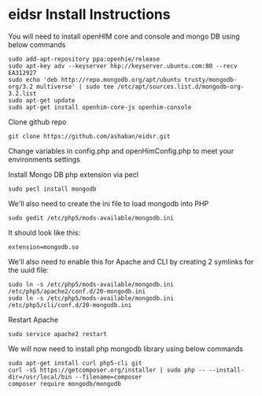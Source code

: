 # eidsr Install Instructions
You will need to install openHIM core and console and mongo DB using below commands
```
sudo add-apt-repository ppa:openhie/release
sudo apt-key adv --keyserver hkp://keyserver.ubuntu.com:80 --recv EA312927
sudo echo 'deb http://repo.mongodb.org/apt/ubuntu trusty/mongodb-org/3.2 multiverse' | sudo tee /etc/apt/sources.list.d/mongodb-org-3.2.list
sudo apt-get update
sudo apt-get install openhim-core-js openhim-console
```
Clone github repo
```
git clone https://github.com/ashaban/eidsr.git
```
Change variables in config.php and openHimConfig.php to meet your environments settings <br>

Install Mongo DB php extension via pecl
```
sudo pecl install mongodb
```
We'll also need to create the ini file to load mongodb into PHP
```
sudo gedit /etc/php5/mods-available/mongodb.ini
```
It should look like this:
```
extension=mongodb.so
```
We'll also need to enable this for Apache and CLI by creating 2 symlinks for the uuid file:
```
sudo ln -s /etc/php5/mods-available/mongodb.ini /etc/php5/apache2/conf.d/20-mongodb.ini
sudo ln -s /etc/php5/mods-available/mongodb.ini /etc/php5/cli/conf.d/20-mongodb.ini
```
Restart Apache
```
sudo service apache2 restart
```
We will now need to install php mongodb library using below commands
```
sudo apt-get install curl php5-cli git
curl -sS https://getcomposer.org/installer | sudo php -- --install-dir=/usr/local/bin --filename=composer
composer require mongodb/mongodb
```
